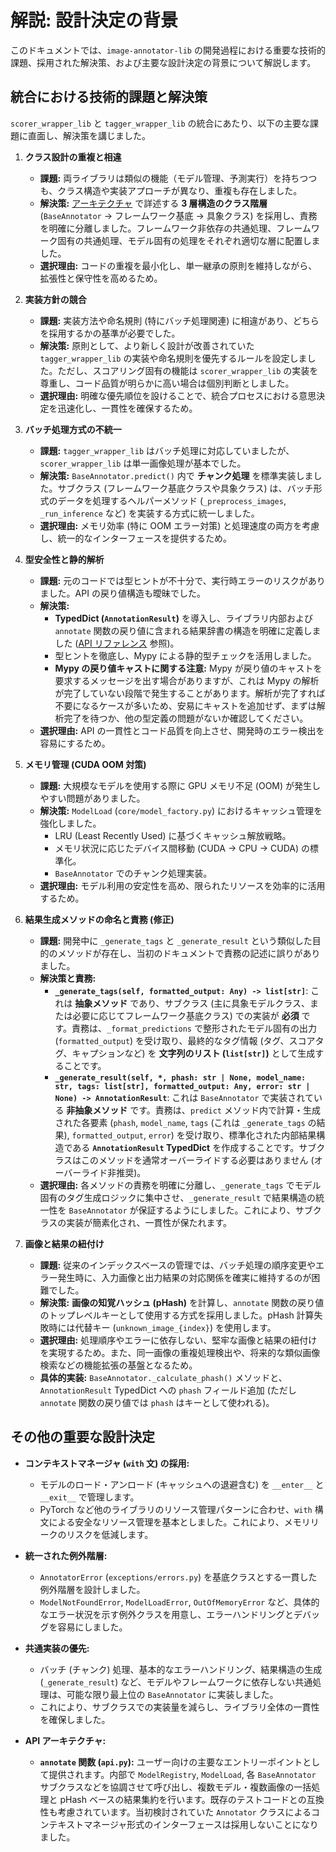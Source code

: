 # 解説: 設計決定の背景

このドキュメントでは、`image-annotator-lib` の開発過程における重要な技術的課題、採用された解決策、および主要な設計決定の背景について解説します。

## 統合における技術的課題と解決策

`scorer_wrapper_lib` と `tagger_wrapper_lib` の統合にあたり、以下の主要な課題に直面し、解決策を講じました。

1.  **クラス設計の重複と相違**

    - **課題:** 両ライブラリは類似の機能（モデル管理、予測実行）を持ちつつも、クラス構造や実装アプローチが異なり、重複も存在しました。
    - **解決策:** [アーキテクチャ](./architecture.md) で詳述する **3 層構造のクラス階層** (`BaseAnnotator` -> フレームワーク基底 -> 具象クラス) を採用し、責務を明確に分離しました。フレームワーク非依存の共通処理、フレームワーク固有の共通処理、モデル固有の処理をそれぞれ適切な層に配置しました。
    - **選択理由:** コードの重複を最小化し、単一継承の原則を維持しながら、拡張性と保守性を高めるため。

2.  **実装方針の競合**

    - **課題:** 実装方法や命名規則 (特にバッチ処理関連) に相違があり、どちらを採用するかの基準が必要でした。
    - **解決策:** 原則として、より新しく設計が改善されていた `tagger_wrapper_lib` の実装や命名規則を優先するルールを設定しました。ただし、スコアリング固有の機能は `scorer_wrapper_lib` の実装を尊重し、コード品質が明らかに高い場合は個別判断としました。
    - **選択理由:** 明確な優先順位を設けることで、統合プロセスにおける意思決定を迅速化し、一貫性を確保するため。

3.  **バッチ処理方式の不統一**

    - **課題:** `tagger_wrapper_lib` はバッチ処理に対応していましたが、`scorer_wrapper_lib` は単一画像処理が基本でした。
    - **解決策:** `BaseAnnotator.predict()` 内で **チャンク処理** を標準実装しました。サブクラス (フレームワーク基底クラスや具象クラス) は、バッチ形式のデータを処理するヘルパーメソッド (`_preprocess_images`, `_run_inference` など) を実装する方式に統一しました。
    - **選択理由:** メモリ効率 (特に OOM エラー対策) と処理速度の両方を考慮し、統一的なインターフェースを提供するため。

4.  **型安全性と静的解析**

    - **課題:** 元のコードでは型ヒントが不十分で、実行時エラーのリスクがありました。API の戻り値構造も曖昧でした。
    - **解決策:**
      - **TypedDict (`AnnotationResult`)** を導入し、ライブラリ内部および `annotate` 関数の戻り値に含まれる結果辞書の構造を明確に定義しました ([API リファレンス](../REFERENCE/api.md) 参照)。
      - 型ヒントを徹底し、Mypy による静的型チェックを活用しました。
      - **Mypy の戻り値キャストに関する注意:** Mypy が戻り値のキャストを要求するメッセージを出す場合がありますが、これは Mypy の解析が完了していない段階で発生することがあります。解析が完了すれば不要になるケースが多いため、安易にキャストを追加せず、まずは解析完了を待つか、他の型定義の問題がないか確認してください。
    - **選択理由:** API の一貫性とコード品質を向上させ、開発時のエラー検出を容易にするため。

5.  **メモリ管理 (CUDA OOM 対策)**

    - **課題:** 大規模なモデルを使用する際に GPU メモリ不足 (OOM) が発生しやすい問題がありました。
    - **解決策:** `ModelLoad` (`core/model_factory.py`) におけるキャッシュ管理を強化しました。
      - LRU (Least Recently Used) に基づくキャッシュ解放戦略。
      - メモリ状況に応じたデバイス間移動 (CUDA -> CPU -> CUDA) の標準化。
      - `BaseAnnotator` でのチャンク処理実装。
    - **選択理由:** モデル利用の安定性を高め、限られたリソースを効率的に活用するため。

6.  **結果生成メソッドの命名と責務 (修正)**

    - **課題:** 開発中に `_generate_tags` と `_generate_result` という類似した目的のメソッドが存在し、当初のドキュメントで責務の記述に誤りがありました。
    - **解決策と責務:**
      - **`_generate_tags(self, formatted_output: Any) -> list[str]`**: これは **抽象メソッド** であり、サブクラス (主に具象モデルクラス、または必要に応じてフレームワーク基底クラス) での実装が **必須** です。責務は、`_format_predictions` で整形されたモデル固有の出力 (`formatted_output`) を受け取り、最終的なタグ情報 (タグ、スコアタグ、キャプションなど) を **文字列のリスト (`list[str]`)** として生成することです。
      - **`_generate_result(self, *, phash: str | None, model_name: str, tags: list[str], formatted_output: Any, error: str | None) -> AnnotationResult`**: これは `BaseAnnotator` で実装されている **非抽象メソッド** です。責務は、`predict` メソッド内で計算・生成された各要素 (`phash`, `model_name`, `tags` (これは `_generate_tags` の結果), `formatted_output`, `error`) を受け取り、標準化された内部結果構造である **`AnnotationResult` TypedDict** を作成することです。サブクラスはこのメソッドを通常オーバーライドする必要はありません (オーバーライド非推奨)。
    - **選択理由:** 各メソッドの責務を明確に分離し、`_generate_tags` でモデル固有のタグ生成ロジックに集中させ、`_generate_result` で結果構造の統一性を `BaseAnnotator` が保証するようにしました。これにより、サブクラスの実装が簡素化され、一貫性が保たれます。

7.  **画像と結果の紐付け**
    - **課題:** 従来のインデックスベースの管理では、バッチ処理の順序変更やエラー発生時に、入力画像と出力結果の対応関係を確実に維持するのが困難でした。
    - **解決策:** **画像の知覚ハッシュ (pHash)** を計算し、`annotate` 関数の戻り値のトップレベルキーとして使用する方式を採用しました。pHash 計算失敗時には代替キー (`unknown_image_{index}`) を使用します。
    - **選択理由:** 処理順序やエラーに依存しない、堅牢な画像と結果の紐付けを実現するため。また、同一画像の重複処理検出や、将来的な類似画像検索などの機能拡張の基盤となるため。
    - **具体的実装:** `BaseAnnotator._calculate_phash()` メソッドと、`AnnotationResult` TypedDict への `phash` フィールド追加 (ただし `annotate` 関数の戻り値では `phash` はキーとして使われる)。

## その他の重要な設計決定

- **コンテキストマネージャ (`with` 文) の採用:**

  - モデルのロード・アンロード (キャッシュへの退避含む) を `__enter__` と `__exit__` で管理します。
  - PyTorch など他のライブラリのリソース管理パターンに合わせ、`with` 構文による安全なリソース管理を基本としました。これにより、メモリリークのリスクを低減します。

- **統一された例外階層:**

  - `AnnotatorError` (`exceptions/errors.py`) を基底クラスとする一貫した例外階層を設計しました。
  - `ModelNotFoundError`, `ModelLoadError`, `OutOfMemoryError` など、具体的なエラー状況を示す例外クラスを用意し、エラーハンドリングとデバッグを容易にしました。

- **共通実装の優先:**

  - バッチ (チャンク) 処理、基本的なエラーハンドリング、結果構造の生成 (`_generate_result`) など、モデルやフレームワークに依存しない共通処理は、可能な限り最上位の `BaseAnnotator` に実装しました。
  - これにより、サブクラスでの実装量を減らし、ライブラリ全体の一貫性を確保しました。

- **API アーキテクチャ:**
  - **`annotate` 関数 (`api.py`):** ユーザー向けの主要なエントリーポイントとして提供されます。内部で `ModelRegistry`, `ModelLoad`, 各 `BaseAnnotator` サブクラスなどを協調させて呼び出し、複数モデル・複数画像の一括処理と pHash ベースの結果集約を行います。既存のテストコードとの互換性も考慮されています。当初検討されていた `Annotator` クラスによるコンテキストマネージャ形式のインターフェースは採用しないことになりました。
